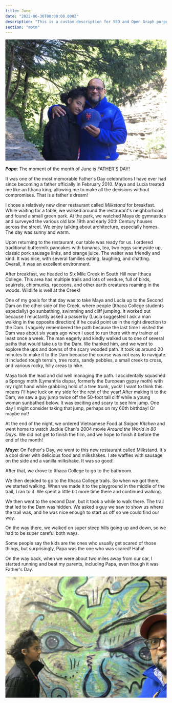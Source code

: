 ```yaml
---
title: June
date: "2022-06-30T00:00:00.000Z"
description: "This is a custom description for SEO and Open Graph purposes, rather than the default generated excerpt. Simply add a description field to the frontmatter."
section: "motm"
---
```


![PostImg](../images/jun22-1.jpg)

***Papa***: The moment of the month of June is FATHER'S DAY!

It was one of the most memorable Father's Day celebrations I have ever had since becoming a father officially in February 2010. Maya and Lucía treated me like an Ithaca king, allowing me to make all the decisions without compromises. That is a father's dream!

I chose a relatively new diner restaurant called *Milkstand* for breakfast. While waiting for a table, we walked around the restaurant's neighborhood and found a small green park. At the park, we watched Maya do gymnastics and surveyed the various old late 19th and early 20th Century houses across the street. We enjoy talking about architecture, especially homes. The day was sunny and warm.

Upon returning to the restaurant, our table was ready for us. I ordered traditional buttermilk pancakes with bananas, tea, two eggs sunnyside up, classic pork sausage links, and orange juice. The waiter was friendly and kind. It was nice, with several families eating, laughing, and chatting. Overall, it was an excellent environment.

After breakfast, we headed to Six Mile Creek in South Hill near Ithaca College. This area has multiple trails and lots of verdure, full of birds, squirrels, chipmunks, raccoons, and other earth creatures roaming in the woods. Wildlife is well at the Creek!

One of my goals for that day was to take Maya and Lucía up to the Second Dam on the other side of the Creek, where people (Ithaca College students especially) go sunbathing, swimming and cliff jumping. It worked out because I reluctantly asked a passerby (Lucía suggested I ask a man walking in the opposite direction) if he could point us in the right direction to the Dam. I vaguely remembered the path because the last time I visited the Dam was about six years ago when I used to run there with my trainer at least once a week. The man eagerly and kindly walked us to one of several paths that would take us to the Dam. We thanked him, and we went to explore the ups and downs of the scary wooded path. It took us around 20 minutes to make it to the Dam because the course was not easy to navigate. It included rough terrain, tree roots, sandy pebbles, a small creek to cross, and various rocky, hilly areas to hike.

Maya took the lead and did well managing the path. I accidentally squashed a Spongy moth (Lymantria dispar, formerly the European gypsy moth) with my right hand while grabbing hold of a tree trunk, yuck! I want to think this means I'll have luck on my side for the rest of the year! After making it to the Dam, we saw a guy jump twice off the 50-foot tall cliff while a young woman sunbathed below. It was exciting and scary to see him jump. One day I might consider taking that jump, perhaps on my 60th birthday! Or maybe not!

At the end of the night, we ordered Vietnamese Food at *Saigon Kitchen* and went home to watch Jackie Chan's 2004 movie *Around the World in 80 Days*. We did not get to finish the film, and we hope to finish it before the end of the month!

***Maya***: On Father's Day, we went to this new restaurant called Milkstand. It's a cool diner with delicious food and milkshakes. I ate waffles with sausage on the side and a vanilla milkshake. It was so good!

After that, we drove to Ithaca College to go to the bathroom.

We then decided to go to the Ithaca College trails. So when we got there, we started walking. When we made it to the playground in the middle of the trail, I ran to it. We spent a little bit more time there and continued walking.

We then went to the second Dam, but it took a while to walk there. The trail that led to the Dam was hidden. We asked a guy we saw to show us where the trail was, and he was nice enough to start us off so we could find our way.

On the way there, we walked on super steep hills going up and down, so we had to be super careful both ways.

Some people say the kids are the ones who usually get scared of those things, but surprisingly, Papa was the one who was scared! Haha!

On the way back, when we were about two miles away from our car, I started running and beat my parents, including Papa, even though it was Father's Day.

![PostImg](../images/jun22-2.jpg)
